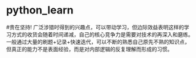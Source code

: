 # python_learn
#贵在坚持!
广泛涉猎时得到的兴趣点，可以带动学习，但边际效益表明这样的学习方式的收货会随着时间递减，自己的核心竞争力是需要对技术的再深入和磨练。
一般通过大量的刷题+记录+快速迭代，可以不断的熟悉自己原先不熟的知识点，但真正的能力不是表面经验，而是对内部逻辑的反复理解而形成的习惯。

